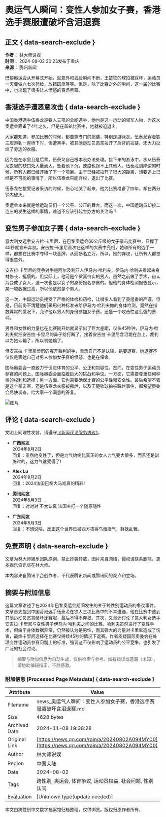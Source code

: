 # 奥运气人瞬间：变性人参加女子赛，香港选手赛服遭破坏含泪退赛

## 正文 { data-search-exclude }


**作者：** 林大师说娱  
**时间：** 2024-08-02 20:23发布于重庆  
**来源：** 腾讯新闻  

巴黎奥运会从开幕式开始，就意外和丢脸瞬间不断，王楚钦的球拍被踩坏，运动员一天要做六七次药检，放错国旗等等。但是，除了比赛之外的瞬间，这一届的比赛中，也出现了很多让人愤怒的赛场黑幕。

## **香港选手遭恶意攻击** { data-search-exclude }

中国香港选手伍泰龙是铁人三项的全能选手，他也是这一运动的领军人物，为这次奥运会筹备了4年之久，但是在首轮比赛中，他就被迫退出。

大家都知道，参加比赛的时候，都要穿专门的服装，特别是游泳衣。伍泰龙穿着铁三服游到一座桥下时，惨遭黑手，被其他运动员恶意拉开了后背的拉链，还大力扯烂了旁边的衣服。

因为是在水里且是后背，伍泰龙自己根本没办法处理。接下来的游泳中，水从伍泰龙衣服的缺口处大量涌入，坠着他下沉，速度也跟不上其他人。伍泰龙到岸边的时候，所有人都已经开始了下一个项目。由于已经被拉开了很大的距离，想要追上已经是不可能的事情了，所以伍泰龙只能弃权，退出了比赛。

伍泰龙在接受记者采访的时候，伤心地哭了起来，他为比赛准备了四年，却在两分钟内破灭。

奥运会本来就是给运动员们一个公平、公正的舞台，而这一次，中国运动员却接二连三的发生这样的事情，难道不应该引起主办方的关注吗？

## **变性男子参加女子赛** { data-search-exclude }

意大利女选手安吉拉·卡里尼，在巴黎奥运会66公斤级的女子拳击比赛中，只撑了45秒就宣布弃权。安吉拉·卡里尼首次在这样的大赛中亮相，她和所有的选手一样，都想在比赛中夺得一块金牌，从而扬名立万。所以，她的弃权，让所有人都觉得很意外。

安吉拉·卡里尼的竞争对手是阿尔及利亚人伊马内·哈利夫，伊马内·哈利夫看起来身材修长，挺瘦的。但实际上，他可是个货真价实的男人。虽然之前做了手术，自认为变成了女人，这一次也是以女子的身份报名参赛的。但他的身体检测报告显示，某一项数据过高，所以他依然是个男人。

这一次，中国运动员接受了严格的体检和药检，让很多人看到了奥组委的严谨。但是，目前尚不清楚他们采用何种标准来给伊马内·哈利夫做的身体检测，竟然在指数异常的情况下，允许他以男人的身份参加女子赛，还是一个攻击性这么强的赛种。

男性和女性的力量也在比赛刚开始就显示出了巨大差距，仅仅45秒钟，伊马内·哈利夫就把安吉拉·卡里尼的鼻子给打断了。接着安吉拉·卡里尼含泪跪在台上，裁判以为她认输了，所以判她输了。

但安吉拉·卡里尼愤怒的挥开裁判的手，表示自己不是认输，是要退赛。她退赛不仅仅是表达自己对男人参加女子赛的愤怒，也是在保命。

国际奥委会一直致力于促进体育的公平、公正和包容性。然而，在变性男子运动员参赛的问题上，国际奥委会面临着巨大的挑战和争议。一方面，它需要尊重任何种类的权利和选择；另一方面，它也需要确保比赛的公平性和安全性。最后希望不管是这个拳击赛，还是伍泰龙衣服被撕烂，以及王楚钦球拍被踩烂事件，都希望奥委会尽快调查，给大家一个满意的答复。

![图片](https://inews.gtimg.com/newsapp_bt/0/1012205723968_6694/0)

## 评论 { data-search-exclude }
文明上网理性发言，请遵守[《新闻评论服务协议》](https://new.qq.com/static/coralinfo.htm)。

- **广西网友**  
  2024年8月2日  
  回复：虽然他变性了，但是力气始终比真正的女人力气要大很多，而且还是训练过的，这力气谁受得了!
  
- **Alex Lu**  
  2024年8月2日  
  回复：2024法国巴黎大马戏真的精彩!
  
- **腾讯网友**  
  2024年8月3日  
  回复：对对对 不太认真 法国主打一个随意随性
  
- **广东网友**  
  2024年8月3日  
  回复：不想说啥，反正这个世界已被西方搞得乌烟瘴气，群妖乱舞。

## 免责声明 { data-search-exclude }
文章为林大师娱乐团队原创，禁止抄袭转载，图片来自网络，侵权请联系删除。更多娱乐资讯尽在林大师。

本内容来自腾讯平台创作者，不代表腾讯新闻或腾讯网的观点和立场。

## 摘要与附加信息

<!-- tcd_abstract -->
这篇文章讲述了在2024年巴黎奥运会期间发生的关于跨性别运动员的争议事件。文章首先提到中国香港选手伍泰龙在铁人三项比赛中的不幸遭遇，他在比赛中遭到其他运动员恶意破坏比赛服，最后不得不弃权。其次，文章还讨论了意大利女选手安吉拉·卡里尼与变性男子伊马内·哈利夫之间的比赛。哈利夫虽然进行了变性手术，但由于身体数据异常，仍然被认为是男性，而其强大的力量对卡里尼造成了伤害，最终卡里尼选择在比赛仅持续45秒的情况下退赛。作者质疑国际奥委会在处理变性运动员参赛问题上的标准，强调这不仅影响了运动员的公平竞争，也引发了广泛的社会讨论。
<!-- tcd_abstract_end -->

> 摘要与附加信息为自动生成，仅供检索与参考。如有错误或遗漏（未知），请协助编辑指正，不胜感激。

### 附加信息 [Processed Page Metadata] { data-search-exclude }

| Attribute       | Value                                  |
|-----------------|----------------------------------------|
| Filename        | news_奥运气人瞬间：变性人参加女子赛，香港选手赛服遭破坏含泪退赛.md                             |
| Size            | 4628 bytes                           |
| Archived Date   | 2024-11-08 19:38:28                             |
| Original Link   | [https://news.qq.com/rain/a/20240802A094MY00](https://news.qq.com/rain/a/20240802A094MY00)                       |
| Author          | 林大师说娱                               |
| Region          | 中国大陆                               |
| Date            | 2024-08-02                                 |
| Tags            | 跨性别, 奥运会, 体育争议, 运动员权益, 社会问题, 性别认同                                 |
| Evaluation            | [Unknown type(update needed)]                                 |
<!-- tcd_table_end -->

本文由跨性别中文数字档案馆归档整理，仅供浏览。版权归原作者所有。
